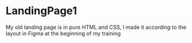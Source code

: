 # LandingPage1
My old landing page is in pure HTML and CSS, I made it according to the layout in Figma at the beginning of my training
